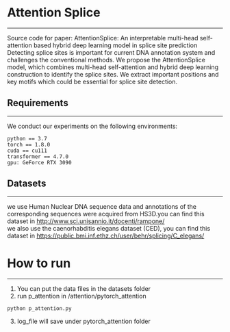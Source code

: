 # Attention Splice
******
Source code for paper: AttentionSplice: An interpretable multi-head self-attention based hybrid deep learning model in splice site prediction
Detecting splice sites is important for current DNA annotation system 
and challenges the conventional methods. We propose the AttentionSplice
model, which combines multi-head self-attention and hybrid deep
learning construction to identify the splice sites. 
We extract important positions and key motifs which could be 
essential for splice site detection.


## Requirements  
******
We conduct our experiments on the following environments:
```
python == 3.7  
torch == 1.8.0     
cuda == cu111     
transformer == 4.7.0     
gpu: GeForce RTX 3090 
```
## Datasets
******
we use Human Nuclear DNA sequence data and annotations 
of the corresponding sequences were acquired from HS3D.you can find this dataset in <http://www.sci.unisannio.it/docenti/rampone/>  
we also use the caenorhabditis elegans dataset (CED), you can find this dataset in  <https://public.bmi.inf.ethz.ch/user/behr/splicing/C_elegans/>

# How to run
******
1. You can put the data files in the datasets folder
2. run p_attention in /attention/pytorch_attention
```shell
python p_attention.py
```
3. log_file will save under pytorch_attention folder